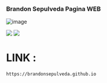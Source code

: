 ### Brandon Sepulveda Pagina WEB

![image](https://github.com/BrandonSepulveda/BrandonSepulveda.github.io/assets/88468929/475a8c31-2b4e-4d21-ba03-c178a69939f2)

![](https://img.shields.io/github/stars/pandao/editor.md.svg) ![](https://img.shields.io/github/forks/pandao/editor.md.svg) 



# LINK :
 
#### 
    https://brandonsepulveda.github.io

